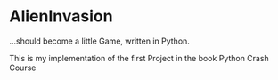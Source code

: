 # AlienInvasion
...should become a little Game, written in Python.
<p>This is my implementation of the first Project in the book
  Python Crash Course</p>
